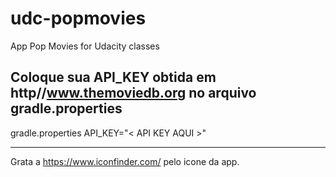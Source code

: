 # udc-popmovies
App Pop Movies for Udacity classes

Coloque sua API_KEY obtida em http//www.themoviedb.org no arquivo gradle.properties
---------------------------------------------------------------------------

gradle.properties
		API_KEY="< API KEY AQUI >"
																			 
---------------------------------------------------------------------------

Grata a https://www.iconfinder.com/ pelo icone da app.